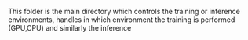 This folder is the main directory which controls the training or inference environments, handles in which environment the training is performed (GPU,CPU) and similarly the inference